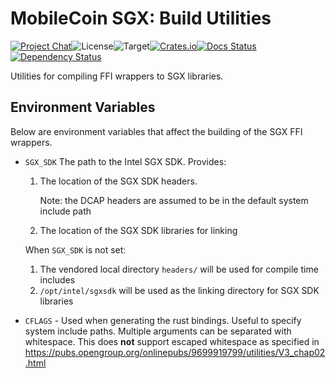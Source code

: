 # MobileCoin SGX: Build Utilities

[![Project Chat][chat-image]][chat-link]<!--
-->![License][license-image]<!--
-->![Target][target-image]<!--
-->[![Crates.io][crate-image]][crate-link]<!--
-->[![Docs Status][docs-image]][docs-link]<!--
-->[![Dependency Status][deps-image]][deps-link]

Utilities for compiling FFI wrappers to SGX libraries.

## Environment Variables

Below are environment variables that affect the building of the SGX FFI
wrappers.

- `SGX_SDK` The path to the Intel SGX SDK. Provides:
  
  1. The location of the SGX SDK headers.
  
     Note: the DCAP headers are assumed to be in the default system include path
  2. The location of the SGX SDK libraries for linking
  
  When `SGX_SDK` is not set:

  1. The vendored local directory `headers/` will be used for compile time
     includes
  2. `/opt/intel/sgxsdk` will be used as the linking directory for SGX SDK
     libraries

- `CFLAGS` - Used when generating the rust bindings. Useful to specify
  system include paths. Multiple arguments can be separated with whitespace.
  This does **not** support escaped whitespace as specified in
  <https://pubs.opengroup.org/onlinepubs/9699919799/utilities/V3_chap02.html>

[crate-image]: https://img.shields.io/crates/v/mc-sgx-core-build.svg?style=flat-square
[crate-link]: https://crates.io/crates/mc-sgx-core-build
[license-image]: https://img.shields.io/crates/l/mc-sgx-core-build?style=flat-square
[target-image]: https://img.shields.io/badge/target-any-brightgreen?style=flat-square
[chat-image]: https://img.shields.io/discord/844353360348971068?style=flat-square
[chat-link]: https://mobilecoin.chat
[docs-image]: https://img.shields.io/docsrs/mc-sgx-core-build?style=flat-square
[docs-link]: https://docs.rs/crate/mc-sgx-core-build
[deps-image]: https://deps.rs/crate/mc-sgx-core-build/0.10.1/status.svg?style=flat-square
[deps-link]: https://deps.rs/crate/mc-sgx-core-build/0.10.1
